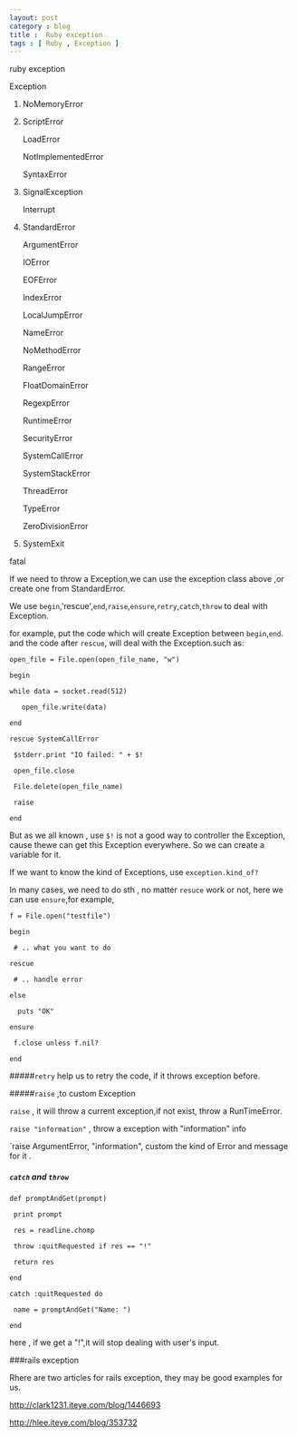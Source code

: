 ```yaml
---
layout: post
category : blog
title :  Ruby exception
tags : [ Ruby , Exception ]
---
```




ruby exception

Exception  

1. NoMemoryError  

2. ScriptError  

   LoadError  

   NotImplementedError  

   SyntaxError  

3. SignalException  

   Interrupt  

4. StandardError  

   ArgumentError  

   IOError  

     EOFError  

   IndexError  

   LocalJumpError  

   NameError  

     NoMethodError  

   RangeError  

     FloatDomainError  

   RegexpError  

   RuntimeError  

   SecurityError  

   SystemCallError  

   SystemStackError  

   ThreadError  

   TypeError  

   ZeroDivisionError  

4. SystemExit  

 fatal  


  If we need to throw a Exception,we can use the exception class above ,or create one from StandardError.

  We use `begin`,'rescue',`end`,`raise`,`ensure`,`retry`,`catch`,`throw` to deal with Exception.

for example, put the code which will create Exception between `begin`,`end`. and the code after `rescue`, will deal with the Exception.such as:

`open_file = File.open(open_file_name, "w")`

`begin`

`while data = socket.read(512)`

`    open_file.write(data) `

`end` 

`rescue SystemCallError  `

`  $stderr.print "IO failed: " + $!  `

`  open_file.close  `

`  File.delete(open_file_name)  `

`  raise  `

`end   `

But as we all known , use `$!` is not a good way to controller the Exception, cause thewe can get this Exception everywhere. So we can create a variable for it.

If we want to know the kind of  Exceptions, use `exception.kind_of?`

In many cases, we need to do sth , no matter `resuce` work or not, here we can use `ensure`,for example,

`f = File.open("testfile")  `

`begin  `

`  # .. what you want to do  `

`rescue  `

`  # .. handle error  `

`else  `

`  puts "OK"`

`ensure  `

`  f.close unless f.nil?  `

`end   `

#####`retry` help us to retry the code, if it throws exception before.

#####`raise` ,to custom Exception 

`raise` , it will throw a current exception,if not exist, throw a RunTimeError.

`raise "information"` , throw a exception with "information" info

`raise ArgumentError, "information", custom the kind of Error and message for it .

##### `catch` and `throw`

`def promptAndGet(prompt)  `

`  print prompt  `

`  res = readline.chomp  `

`  throw :quitRequested if res == "!"  `

`  return res  `

`end ` 
  
`catch :quitRequested do  `

`  name = promptAndGet("Name: ")  `

`end `

here , if we get a "!",it will stop dealing with user's input.




###rails exception

Rhere are two articles for rails exception, they may be good examples for us.

http://clark1231.iteye.com/blog/1446693

http://hlee.iteye.com/blog/353732

